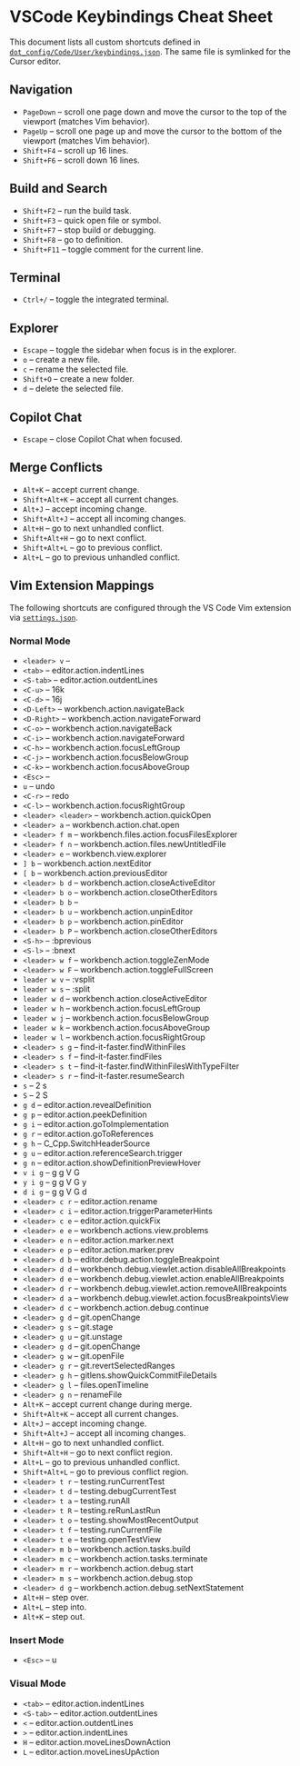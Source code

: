 # VSCode Keybindings Cheat Sheet

This document lists all custom shortcuts defined in [`dot_config/Code/User/keybindings.json`](../dot_config/Code/User/keybindings.json). The same file is symlinked for the Cursor editor.

## Navigation
- `PageDown` – scroll one page down and move the cursor to the top of the viewport (matches Vim behavior).
- `PageUp` – scroll one page up and move the cursor to the bottom of the viewport (matches Vim behavior).
- `Shift+F4` – scroll up 16 lines.
- `Shift+F6` – scroll down 16 lines.

## Build and Search
- `Shift+F2` – run the build task.
- `Shift+F3` – quick open file or symbol.
- `Shift+F7` – stop build or debugging.
- `Shift+F8` – go to definition.
- `Shift+F11` – toggle comment for the current line.

## Terminal
- `Ctrl+/` – toggle the integrated terminal.

## Explorer
- `Escape` – toggle the sidebar when focus is in the explorer.
- `o` – create a new file.
- `c` – rename the selected file.
- `Shift+O` – create a new folder.
- `d` – delete the selected file.

## Copilot Chat
- `Escape` – close Copilot Chat when focused.

## Merge Conflicts
- `Alt+K` – accept current change.
- `Shift+Alt+K` – accept all current changes.
- `Alt+J` – accept incoming change.
- `Shift+Alt+J` – accept all incoming changes.
- `Alt+H` – go to next unhandled conflict.
- `Shift+Alt+H` – go to next conflict.
- `Shift+Alt+L` – go to previous conflict.
- `Alt+L` – go to previous unhandled conflict.


## Vim Extension Mappings

The following shortcuts are configured through the VS Code Vim extension via [`settings.json`](../dot_config/Code/User/settings.json).

### Normal Mode
- `<leader> v` – <C-v>
- `<tab>` – editor.action.indentLines
- `<S-tab>` – editor.action.outdentLines
- `<C-u>` – 16k
- `<C-d>` – 16j
- `<D-Left>` – workbench.action.navigateBack
- `<D-Right>` – workbench.action.navigateForward
- `<C-o>` – workbench.action.navigateBack
- `<C-i>` – workbench.action.navigateForward
- `<C-h>` – workbench.action.focusLeftGroup
- `<C-j>` – workbench.action.focusBelowGroup
- `<C-k>` – workbench.action.focusAboveGroup
- `<Esc>` – <Esc>
- `u` – undo
- `<C-r>` – redo
- `<C-l>` – workbench.action.focusRightGroup
- `<leader> <leader>` – workbench.action.quickOpen
- `<leader> a` – workbench.action.chat.open
- `<leader> f m` – workbench.files.action.focusFilesExplorer
- `<leader> f n` – workbench.action.files.newUntitledFile
- `<leader> e` – workbench.view.explorer
- `] b` – workbench.action.nextEditor
- `[ b` – workbench.action.previousEditor
- `<leader> b d` – workbench.action.closeActiveEditor
- `<leader> b o` – workbench.action.closeOtherEditors
- `<leader> b b` – <C-6>
- `<leader> b u` – workbench.action.unpinEditor
- `<leader> b p` – workbench.action.pinEditor
- `<leader> b P` – workbench.action.closeOtherEditors
- `<S-h>` – :bprevious
- `<S-l>` – :bnext
- `<leader> w f` – workbench.action.toggleZenMode
- `<leader> w F` – workbench.action.toggleFullScreen
- `leader w v` – :vsplit
- `leader w s` – :split
- `leader w d` – workbench.action.closeActiveEditor
- `leader w h` – workbench.action.focusLeftGroup
- `leader w j` – workbench.action.focusBelowGroup
- `leader w k` – workbench.action.focusAboveGroup
- `leader w l` – workbench.action.focusRightGroup
- `<leader> s g` – find-it-faster.findWithinFiles
- `<leader> s f` – find-it-faster.findFiles
- `<leader> s t` – find-it-faster.findWithinFilesWithTypeFilter
- `<leader> s r` – find-it-faster.resumeSearch
- `s` – <leader> <leader> 2 s
- `S` – <leader> <leader> 2 S
- `g d` – editor.action.revealDefinition
- `g p` – editor.action.peekDefinition
- `g i` – editor.action.goToImplementation
- `g r` – editor.action.goToReferences
- `g h` – C_Cpp.SwitchHeaderSource
- `g u` – editor.action.referenceSearch.trigger
- `g n` – editor.action.showDefinitionPreviewHover
- `v i g` – g g V G
- `y i g` – g g V G y
- `d i g` – g g V G d
- `<leader> c r` – editor.action.rename
- `<leader> c i` – editor.action.triggerParameterHints
- `<leader> c e` – editor.action.quickFix
- `<leader> e e` – workbench.actions.view.problems
- `<leader> e n` – editor.action.marker.next
- `<leader> e p` – editor.action.marker.prev
- `<leader> d b` – editor.debug.action.toggleBreakpoint
- `<leader> d d` – workbench.debug.viewlet.action.disableAllBreakpoints
- `<leader> d e` – workbench.debug.viewlet.action.enableAllBreakpoints
- `<leader> d r` – workbench.debug.viewlet.action.removeAllBreakpoints
- `<leader> d a` – workbench.debug.viewlet.action.focusBreakpointsView
- `<leader> d c` – workbench.action.debug.continue
- `<leader> g d` – git.openChange
- `<leader> g s` – git.stage
- `<leader> g u` – git.unstage
- `<leader> g d` – git.openChange
- `<leader> g w` – git.openFile
- `<leader> g r` – git.revertSelectedRanges
- `<leader> g h` – gitlens.showQuickCommitFileDetails
- `<leader> g l` – files.openTimeline
- `<leader> g n` – renameFile
- `Alt+K` – accept current change during merge.
- `Shift+Alt+K` – accept all current changes.
- `Alt+J` – accept incoming change.
- `Shift+Alt+J` – accept all incoming changes.
- `Alt+H` – go to next unhandled conflict.
- `Shift+Alt+H` – go to next conflict region.
- `Alt+L` – go to previous unhandled conflict.
- `Shift+Alt+L` – go to previous conflict region.
- `<leader> t r` – testing.runCurrentTest
- `<leader> t d` – testing.debugCurrentTest
- `<leader> t a` – testing.runAll
- `<leader> t R` – testing.reRunLastRun
- `<leader> t o` – testing.showMostRecentOutput
- `<leader> t f` – testing.runCurrentFile
- `<leader> t e` – testing.openTestView
- `<leader> m b` – workbench.action.tasks.build
- `<leader> m c` – workbench.action.tasks.terminate
- `<leader> m r` – workbench.action.debug.start
- `<leader> m s` – workbench.action.debug.stop
- `<leader> d g` – workbench.action.debug.setNextStatement
- `Alt+H` – step over.
- `Alt+L` – step into.
- `Alt+K` – step out.
### Insert Mode

- `<Esc>` – <Esc> <C-g>u

### Visual Mode
- `<tab>` – editor.action.indentLines
- `<S-tab>` – editor.action.outdentLines
- `<` – editor.action.outdentLines
- `>` – editor.action.indentLines
- `H` – editor.action.moveLinesDownAction
- `L` – editor.action.moveLinesUpAction
